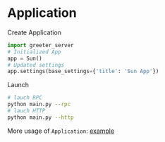 # Application 

Create Application

```python
import greeter_server
# Initialized App 
app = Sun()
# Updated settings
app.settings(base_settings={'title': 'Sun App'})
```

Launch 

```bash
# lauch RPC 
python main.py --rpc
# lauch HTTP
python main.py --http
```

More usage of `Application`: [example](https://github.com/xqk/sun/tree/main/examples)
